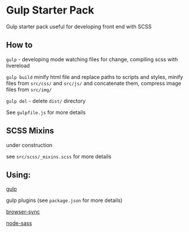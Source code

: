 # Gulp Starter Pack
Gulp starter pack useful for developing front end with SCSS



## How to

`gulp` - developing mode watching files for change, compiling scss with livereload

`gulp build` minify html file and replace paths to scripts and styles, minify files from `src/css/` and `src/js/` and concatenate them, compress image files from `src/img/`

`gulp del` - delete `dist/` directory


See `gulpfile.js` for more details



## SCSS Mixins
under construction

see `src/scss/_mixins.scss` for more details



## Using:

[gulp](https://www.npmjs.com/package/gulp)

gulp plugins (see `package.json` for more details)

[browser-sync](https://www.npmjs.com/package/browser-sync)

[node-sass](https://www.npmjs.com/package/node-sass)
